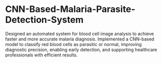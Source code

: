 # CNN-Based-Malaria-Parasite-Detection-System
Designed an automated system for blood cell image analysis to achieve faster and more accurate malaria diagnosis. Implemented a CNN-based model to classify red blood cells as parasitic or normal, improving diagnostic precision, enabling early detection, and supporting healthcare professionals with efficient results.
